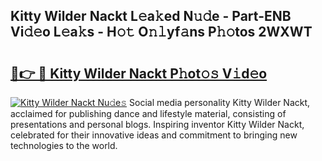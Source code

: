 ## Kitty Wilder Nackt L𝚎a𝚔ed N𝚞𝚍e - Part-ENB Vi𝚍𝚎o L𝚎a𝚔s - H𝚘𝚝 O𝚗𝚕yf𝚊ns P𝚑𝚘tos 2WXWT

# <h2><a href="http://kfae0t.oniu.top/?m=Kitty+Wilder+Nackt">🔗👉 🔴 Kitty Wilder Nackt P𝚑ot𝚘𝚜 V𝚒d𝚎o</a></h2>

[![Kitty Wilder Nackt Nu𝚍e𝚜](https://i.imgur.com/0qMVB7G.gif)](http://kfae0t.oniu.top/?m=Kitty+Wilder+Nackt)
Social media personality Kitty Wilder Nackt, acclaimed for publishing dance and lifestyle material, consisting of presentations and personal blogs. Inspiring inventor Kitty Wilder Nackt, celebrated for their innovative ideas and commitment to bringing new technologies to the world.  
